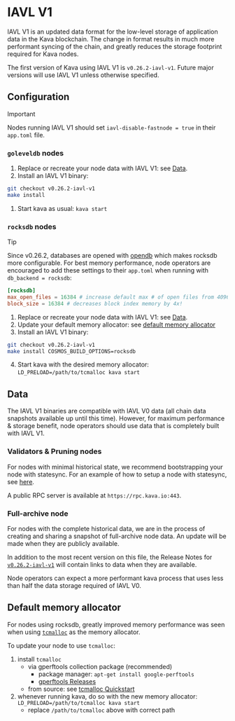 # IAVL V1

IAVL V1 is an updated data format for the low-level storage of application data in the Kava blockchain.
The change in format results in much more performant syncing of the chain, and greatly reduces the
storage footprint required for Kava nodes.

The first version of Kava using IAVL V1 is `v0.26.2-iavl-v1`. Future major versions will use IAVL V1
unless otherwise specified.

## Configuration

> [!IMPORTANT]
> Nodes running IAVL V1 should set `iavl-disable-fastnode = true` in their `app.toml` file.

### `goleveldb` nodes
1. Replace or recreate your node data with IAVL V1: see [Data](#data).
2. Install an IAVL V1 binary:
```sh
git checkout v0.26.2-iavl-v1
make install
```
1. Start kava as usual: `kava start`

### `rocksdb` nodes

> [!TIP]
> Since v0.26.2, databases are opened with [opendb](https://github.com/Kava-Labs/opendb/) which
> makes rocksdb more configurable. For best memory performance, node operators are encouraged to add
> these settings to their `app.toml` when running with `db_backend = rocksdb`:
> ```toml
> [rocksdb]
> max_open_files = 16384 # increase default max # of open files from 4096
> block_size = 16384 # decreases block index memory by 4x!
> ```

1. Replace or recreate your node data with IAVL V1: see [Data](#data).
2. Update your default memory allocator: see [default memory allocator](#default-memory-allocator)
3. Install an IAVL V1 binary:
```sh
git checkout v0.26.2-iavl-v1
make install COSMOS_BUILD_OPTIONS=rocksdb
```
4. Start kava with the desired memory allocator: `LD_PRELOAD=/path/to/tcmalloc kava start`

## Data

The IAVL V1 binaries are compatible with IAVL V0 data (all chain data snapshots available up until this time).
However, for maximum performance & storage benefit, node operators should use data that is completely
built with IAVL V1.

### Validators & Pruning nodes

For nodes with minimal historical state, we recommend bootstrapping your node with statesync.
For an example of how to setup a node with statesync, see [here](https://www.polkachu.com/state_sync/kava).

A public RPC server is available at `https://rpc.kava.io:443`.

### Full-archive node

For nodes with the complete historical data, we are in the process of creating and sharing a snapshot
of full-archive node data. An update will be made when they are publicly available.

In addition to the most recent version on this file, the Release Notes for
[`v0.26.2-iavl-v1`](https://github.com/Kava-Labs/kava/releases/tag/v0.26.2-iavl-v1) will contain
links to data when they are available.

Node operators can expect a more performant kava process that uses less than half the data storage
required of IAVL V0.

## Default memory allocator

For nodes using rocksdb, greatly improved memory performance was seen when using [`tcmalloc`](https://github.com/google/tcmalloc)
as the memory allocator.

To update your node to use `tcmalloc`:
1. install `tcmalloc`
    * via gperftools collection package (recommended)
      * package manager: `apt-get install google-perftools`
      * [gperftools Releases](https://github.com/gperftools/gperftools/releases)
    * from source: see [tcmalloc Quickstart](https://google.github.io/tcmalloc/quickstart.html)
2. whenever running kava, do so with the new memory allocator: `LD_PRELOAD=/path/to/tcmalloc kava start`
    * replace `/path/to/tcmalloc` above with correct path
